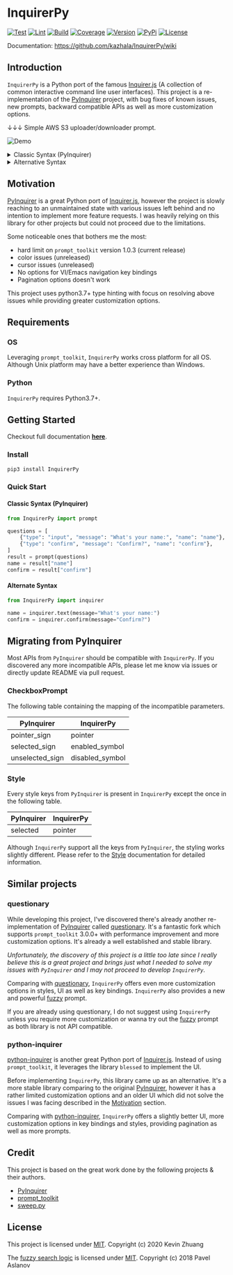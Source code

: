 # InquirerPy

[![Test](https://github.com/kazhala/InquirerPy/workflows/Test/badge.svg)](https://github.com/kazhala/InquirerPy/actions?query=workflow%3ATest)
[![Lint](https://github.com/kazhala/InquirerPy/workflows/Lint/badge.svg)](https://github.com/kazhala/InquirerPy/actions?query=workflow%3ALint)
[![Build](https://codebuild.ap-southeast-2.amazonaws.com/badges?uuid=eyJlbmNyeXB0ZWREYXRhIjoiUUYyRUIxOXBWZ0hKcUhrbXplQklMemRsTVBxbUk3bFlTdldnRGpxeEpQSXJidEtmVEVzbVNCTE1UR3VoRSt2N0NQV0VaUXlCUzNackFBNzRVUFBBS1FnPSIsIml2UGFyYW1ldGVyU3BlYyI6IloxREtFeWY4WkhxV0NFWU0iLCJtYXRlcmlhbFNldFNlcmlhbCI6MX0%3D&branch=master)](https://ap-southeast-2.console.aws.amazon.com/codesuite/codebuild/378756445655/projects/InquirerPy/history?region=ap-southeast-2&builds-meta=eyJmIjp7InRleHQiOiIifSwicyI6e30sIm4iOjIwLCJpIjowfQ)
[![Coverage](https://img.shields.io/coveralls/github/kazhala/InquirerPy?logo=coveralls)](https://coveralls.io/github/kazhala/InquirerPy?branch=master)
[![Version](https://img.shields.io/pypi/pyversions/InquirerPy)](https://pypi.org/project/InquirerPy/)
[![PyPi](https://img.shields.io/pypi/v/InquirerPy)](https://pypi.org/project/InquirerPy/)
[![License](https://img.shields.io/pypi/l/InquirerPy)](https://github.com/kazhala/InquirerPy/blob/master/LICENSE)

Documentation: https://github.com/kazhala/InquirerPy/wiki

## Introduction

`InquirerPy` is a Python port of the famous [Inquirer.js](https://github.com/SBoudrias/Inquirer.js/) (A collection of common interactive command line user interfaces).
This project is a re-implementation of the [PyInquirer](https://github.com/CITGuru/PyInquirer) project, with bug fixes of known issues, new prompts, backward compatible APIs
as well as more customization options.

↓↓↓ Simple AWS S3 uploader/downloader prompt.

![Demo](https://github.com/kazhala/gif/blob/master/InquirerPy-demo.gif)

<details>
  <summary>Classic Syntax (PyInquirer)</summary>

```python
import boto3
from InquirerPy import prompt
from InquirerPy.validator import PathValidator

client = boto3.client("s3")

def get_bucket(_):
    return [bucket["Name"] for bucket in client.list_buckets()["Buckets"]]

def walk_s3_bucket(result):
    response = []
    paginator = client.get_paginator("list_objects")
    for result in paginator.paginate(Bucket=result["bucket"]):
        for file in result["Contents"]:
            response.append(file["Key"])
    return response

def is_upload(result):
    return result[0] == "Upload"

questions = [
    {
        "message": "Select an S3 action:",
        "type": "list",
        "choices": ["Upload", "Download"],
    },
    {
        "message": "Enter the filepath to upload:",
        "type": "filepath",
        "when": is_upload,
        "validate": PathValidator(),
        "only_files": True,
    },
    {
        "message": "Select a bucket:",
        "type": "fuzzy",
        "choices": get_bucket,
        "name": "bucket",
    },
    {
        "message": "Select files to download:",
        "type": "fuzzy",
        "when": lambda _: not is_upload(_),
        "choices": walk_s3_bucket,
        "multiselect": True,
    },
    {
        "message": "Enter destination folder:",
        "type": "filepath",
        "when": lambda _: not is_upload(_),
        "only_directories": True,
        "validate": PathValidator(),
    },
    {"message": "Confirm?", "type": "confirm", "default": False},
]

result = prompt(questions, vi_mode=True)

# Download or Upload the file based on result ...
```

</details>

<details>
  <summary>Alternative Syntax</summary>

```python
import os
import boto3
from InquirerPy import inquirer
from InquirerPy.validator import PathValidator

client = boto3.client("s3")
os.environ["INQUIRERPY_VI_MODE"] = 'true'

def get_bucket(_):
    return [bucket["Name"] for bucket in client.list_buckets()["Buckets"]]

def walk_s3_bucket(bucket):
    response = []
    paginator = client.get_paginator("list_objects")
    for result in paginator.paginate(Bucket=bucket):
        for file in result["Contents"]:
            response.append(file["Key"])
    return response

action = inquirer.select(
    message="Select an S3 action:", choices=["Upload", "Download"]
).execute()

if action == "Upload":
    file_to_upload = inquirer.filepath(
        message="Enter the filepath to upload:",
        validate=PathValidator(),
        only_files=True,
    ).execute()
    bucket = inquirer.fuzzy(message="Select a bucket:", choices=get_bucket).execute()
else:
    bucket = inquirer.fuzzy(message="Select a bucket:", choices=get_bucket).execute()
    file_to_download = inquirer.fuzzy(
        message="Select files to download:",
        choices=lambda _: walk_s3_bucket(bucket),
        multiselect=True,
    ).execute()
    destination = inquirer.filepath(
        message="Enter destination folder:",
        only_directories=True,
        validate=PathValidator(),
    ).execute()

confirm = inquirer.confirm(message="Confirm?").execute()

# Download or Upload the file based on result ...
```

</details>

## Motivation

[PyInquirer](https://github.com/CITGuru/PyInquirer) is a great Python port of [Inquirer.js](https://github.com/SBoudrias/Inquirer.js/), however the project is slowly reaching
to an unmaintained state with various issues left behind and no intention to implement more feature requests. I was heavily relying on this library for other projects but
could not proceed due to the limitations.

Some noticeable ones that bothers me the most:

- hard limit on `prompt_toolkit` version 1.0.3 (current release)
- color issues (unreleased)
- cursor issues (unreleased)
- No options for VI/Emacs navigation key bindings
- Pagination options doesn't work

This project uses python3.7+ type hinting with focus on resolving above issues while providing greater customization options.

## Requirements

### OS

Leveraging `prompt_toolkit`, `InquirerPy` works cross platform for all OS. Although Unix platform may have a better experience than Windows.

### Python

`InquirerPy` requires Python3.7+.

## Getting Started

Checkout full documentation **[here](https://github.com/kazhala/InquirerPy/wiki)**.

### Install

```sh
pip3 install InquirerPy
```

### Quick Start

#### Classic Syntax (PyInquirer)

```python
from InquirerPy import prompt

questions = [
    {"type": "input", "message": "What's your name:", "name": "name"},
    {"type": "confirm", "message": "Confirm?", "name": "confirm"},
]
result = prompt(questions)
name = result["name"]
confirm = result["confirm"]
```

#### Alternate Syntax

```python
from InquirerPy import inquirer

name = inquirer.text(message="What's your name:")
confirm = inquirer.confirm(message="Confirm?")
```

## Migrating from PyInquirer

Most APIs from `PyInquirer` should be compatible with `InquirerPy`. If you discovered any more incompatible APIs, please
let me know via issues or directly update README via pull request.

### CheckboxPrompt

The following table containing the mapping of the incompatible parameters.

| PyInquirer      | InquirerPy      |
| --------------- | --------------- |
| pointer_sign    | pointer         |
| selected_sign   | enabled_symbol  |
| unselected_sign | disabled_symbol |

### Style

Every style keys from `PyInquirer` is present in `InquirerPy` except the once in the following table.

| PyInquirer | InquirerPy |
| ---------- | ---------- |
| selected   | pointer    |

Although `InquirerPy` support all the keys from `PyInquirer`, the styling works slightly different. Please refer to the [Style](https://github.com/kazhala/InquirerPy/wiki/Style) documentation for detailed information.

## Similar projects

### questionary

While developing this project, I've discovered there's already another re-implementation of [PyInquirer](https://github.com/CITGuru/PyInquirer) called [questionary](https://github.com/tmbo/questionary).
It's a fantastic fork which supports `prompt_toolkit` 3.0.0+ with performance improvement and more customization options. It's already a well established and stable library.

_Unfortunately, the discovery of this project is a little too late since I really believe this is a great project and brings just what I needed to solve my issues with `PyInquirer` and
I may not proceed to develop `InquirerPy`._

Comparing with [questionary](https://github.com/tmbo/questionary), `InquirerPy` offers even more customization options in styles, UI as well as key bindings. `InquirerPy` also provides a new
and powerful [fuzzy](https://github.com/kazhala/InquirerPy/wiki/FuzzyPrompt) prompt.

If you are already using questionary, I do not suggest using `InquirerPy` unless you require more customization or wanna try out the [fuzzy](https://github.com/kazhala/InquirerPy/wiki/FuzzyPrompt) prompt as both library is not API compatible.

### python-inquirer

[python-inquirer](https://github.com/magmax/python-inquirer) is another great Python port of [Inquirer.js](https://github.com/SBoudrias/Inquirer.js/). Instead of using `prompt_toolkit`, it
leverages the library `blessed` to implement the UI.

Before implementing `InquirerPy`, this library came up as an alternative. It's a more stable library comparing to the original [PyInquirer](https://github.com/CITGuru/PyInquirer), however
it has a rather limited customization options and an older UI which did not solve the issues I was facing described in the [Motivation](#Motivation) section.

Comparing with [python-inquirer](https://github.com/magmax/python-inquirer), `InquirerPy` offers a slightly better UI,
more customization options in key bindings and styles, providing pagination as well as more prompts.

## Credit

This project is based on the great work done by the following projects & their authors.

- [PyInquirer](https://github.com/CITGuru/PyInquirer)
- [prompt_toolkit](https://github.com/prompt-toolkit/python-prompt-toolkit)
- [sweep.py](https://github.com/aslpavel/sweep.py)

## License

This project is licensed under [MIT](https://github.com/kazhala/InquirerPy/blob/master/LICENSE). Copyright (c) 2020 Kevin Zhuang

The [fuzzy search logic](https://github.com/kazhala/InquirerPy/blob/master/InquirerPy/prompts/fuzzy/fzy.py) is licensed under [MIT](https://github.com/aslpavel/sweep.py/blob/master/LICENSE). Copyright (c) 2018 Pavel Aslanov
